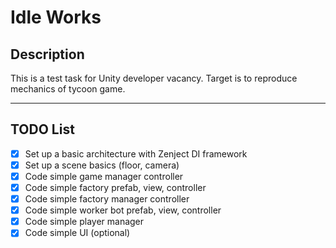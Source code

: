# Idle Works

## Description
This is a test task for Unity developer vacancy. 
Target is to reproduce mechanics of tycoon game.

---
## TODO List
- [x] Set up a basic architecture with Zenject DI framework
- [x] Set up a scene basics (floor, camera)
- [x] Code simple game manager controller
- [x] Code simple factory prefab, view, controller
- [x] Code simple factory manager controller
- [x] Code simple worker bot prefab, view, controller
- [x] Code simple player manager
- [x] Code simple UI (optional)
